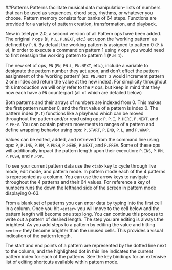 ##Patterns
Patterns facilitate musical data manipulation– lists of numbers that can be used as sequences, chord sets, rhythms, or whatever you choose. Pattern memory consists four banks of 64 steps. Functions are provided for a variety of pattern creation, transformation, and playback.

New in teletype 2.0, a second version of all Pattern ops have been added. The original `P` ops (`P`, `P.L`, `P.NEXT`, etc.) act upon the ‘working pattern’ as defined by `P.N`. By default the working pattern is assigned to pattern 0 (`P.N 0`), in order to execute a command on pattern 1 using `P` ops you would need to first reassign the working pattern to pattern 1 (`P.N 1`). 

The new set of ops, `PN` (`PN`, `PN.L`, `PN.NEXT`, etc.), include a variable to designate the pattern number they act upon, and don’t effect the pattern assignment of the ‘working pattern’ (ex: `PN.NEXT 2` would increment pattern 2 one index and return the value at the new index). For simplicity throughout this introduction we will only refer to the `P` ops, but keep in mind that they now each have a `PN` counterpart (all of which are detailed below)

Both patterns and their arrays of numbers are indexed from 0. This makes the first pattern number 0, and the first value of a pattern is index 0. The pattern index (`P.I`) functions like a playhead which can be moved throughout the pattern and/or read using ops: `P`, `P.I`, `P.HERE`, `P.NEXT`, and `P.PREV`. You can contain pattern movements to ranges of a pattern and define wrapping behavior using ops: `P.START`, `P.END`, `P.L`, and `P.WRAP`.

Values can be edited, added, and retrieved from the command line using ops: `P`, `P.INS`, `P.RM`, `P.PUSH`, `P.HERE`, `P.NEXT`, and `P.PREV`. Some of these ops will additionally impact the pattern length upon their execution: `P.INS`, `P.RM`, `P.PUSH`, and `P.POP`.

To see your current pattern data use the `<tab>` key to cycle through live mode, edit mode, and pattern mode. In pattern mode each of the 4 patterns is represented as a column. You can use the arrow keys to navigate throughout the 4 patterns and their 64 values. For reference a key of numbers runs the down the lefthand side of the screen in pattern mode displaying 0-63.
 
From a blank set of patterns you can enter data by typing into the first cell in a column. Once you hit `<enter>` you will move to the cell below and the pattern length will become one step long. You can continue this process to write out a pattern of desired length. The step you are editing is always the brightest. As you add steps to a pattern by editing the value and hitting `<enter>` they become brighter than the unused cells. This provides a visual indication of the pattern length.

The start and end points of a pattern are represented by the dotted line next to the column, and the highlighted dot in this line indicates the current pattern index for each of the patterns. See the key bindings for an extensive list of editing shortcuts available within pattern mode.
